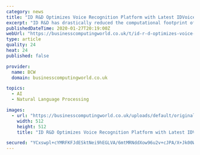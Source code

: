 ```yaml
---
category: news
title: "ID R&D Optimizes Voice Recognition Platform with Latest IDVoice Update"
excerpt: "ID R&D has drastically reduced the computational footprint of its flagship voice recognition platform. The newly released IDVoice v2.11 lowers the size of the biometric engine from 40MB to less than 1MB, making the SDK much easier to install on a wide variety of edge and IoT devices. This is a companion discussion topic for the original entry ..."
publishedDateTime: 2020-01-27T20:19:00Z
webUrl: "https://businesscomputingworld.co.uk/t/id-r-d-optimizes-voice-recognition-platform-with-latest-idvoice-update/246234"
type: article
quality: 24
heat: 24
published: false

provider:
  name: BCW
  domain: businesscomputingworld.co.uk

topics:
  - AI
  - Natural Language Processing

images:
  - url: "https://businesscomputingworld.co.uk/uploads/default/original/1X/f630a15932336b1cfe94ee76167108be74ef73e8.jpeg"
    width: 512
    height: 512
    title: "ID R&D Optimizes Voice Recognition Platform with Latest IDVoice Update"

secured: "YCxswpl+cYMRFKFJdESktNei9hEGLVA/6mtMRNddXow96u2v+cJPA/X+Jk00WmHfKxNOrBTH8Ui0fTS9hVnaqnnvJboQN+yAuB04FHklICY2eL1uYFH0J1ouGAaJuCSZYf3wNB+Xu68L1Uetzlro8U6o/UE77UjDXnDqDzupDRoupsgyAzjzhjdlIbJuEyx9n9ylX+m3WkWRUZ0zXx8NLxddKk5Ffz9VY+7kU4Li2Sg/I5ENtkNdUlRX3avj80Ik1evIlKTGbzBkFe4btQY1Em78Dy7GTOtTWApXemPDF+mjmBV7L8oE367LyUnTzw8D;wplOfFsm9Nf67I/febkBTQ=="
---
```


